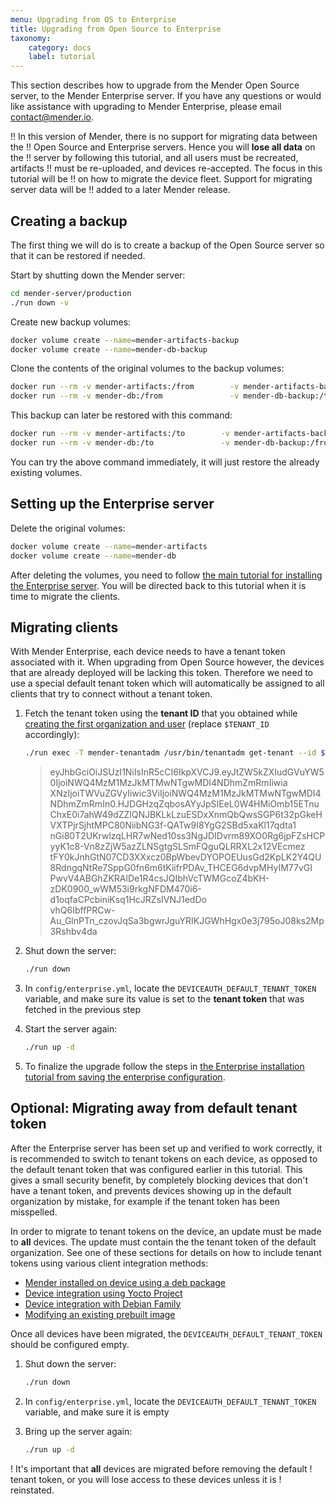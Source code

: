 ```yaml
---
menu: Upgrading from OS to Enterprise
title: Upgrading from Open Source to Enterprise
taxonomy:
    category: docs
    label: tutorial
---
```

<!-- "Upgrading from Open Source to Enterprise" is slightly too big to fit in
    the navigation menu, hence the two titles above. -->

<!-- AUTOMATION: execute=if [ "$TEST_ENTERPRISE" != 1 ]; then echo "TEST_ENTERPRISE must be set to 1!"; exit 1; fi -->

<!-- Cleanup code -->
<!-- AUTOMATION: execute=ORIG_DIR=$PWD; function cleanup() { set +e; cd $ORIG_DIR/mender-server/production; ./run down -v; docker volume rm mender-artifacts mender-db mender-artifacts-backup mender-db-backup; cd $ORIG_DIR; rm -rf mender-server; } -->
<!-- AUTOMATION: execute=trap cleanup EXIT -->

<!-- Basically a repeat of Open Source setup from Production Installation tutorial -->
<!-- AUTOVERSION: "git clone -b %"/integration -->
<!-- AUTOMATION: execute=git clone -b 2.7.2 https://github.com/mendersoftware/integration mender-server -->
<!-- AUTOMATION: execute=cd mender-server -->
<!-- AUTOMATION: execute=git checkout -b my-production-setup -->
<!-- AUTOMATION: execute=cd production -->
<!-- AUTOMATION: execute=cp config/prod.yml.template config/prod.yml -->
<!-- AUTOMATION: execute=sed -i.bak "s/set-my-alias-here.com/s3.docker.mender.io/g" config/prod.yml -->
<!-- AUTOMATION: execute=sed -i.bak 's|DEPLOYMENTS_AWS_URI:.*|DEPLOYMENTS_AWS_URI: https://s3.docker.mender.io|' config/prod.yml -->
<!-- AUTOMATION: execute=CERT_API_CN=s3.docker.mender.io CERT_STORAGE_CN=s3.docker.mender.io ../keygen -->
<!-- AUTOMATION: execute=docker volume create --name=mender-artifacts -->
<!-- AUTOMATION: execute=docker volume create --name=mender-db -->
<!-- AUTOMATION: execute=docker volume inspect --format '{{.Mountpoint}}' mender-artifacts -->
<!-- AUTOMATION: execute=sed -i.bak 's/MINIO_ACCESS_KEY:.*/MINIO_ACCESS_KEY: Q3AM3UQ867SPQQA43P2F/' config/prod.yml -->
<!-- AUTOMATION: execute=sed -i.bak 's/MINIO_SECRET_KEY:.*/MINIO_SECRET_KEY: abcssadasdssado798dsfjhkksd/' config/prod.yml -->
<!-- AUTOMATION: execute=sed -i.bak 's/DEPLOYMENTS_AWS_AUTH_KEY:.*/DEPLOYMENTS_AWS_AUTH_KEY: Q3AM3UQ867SPQQA43P2F/' config/prod.yml -->
<!-- AUTOMATION: execute=sed -i.bak 's/DEPLOYMENTS_AWS_AUTH_SECRET:.*/DEPLOYMENTS_AWS_AUTH_SECRET: abcssadasdssado798dsfjhkksd/' config/prod.yml -->
<!-- AUTOMATION: execute=./run up -d -->

This section describes how to upgrade from the Mender Open Source server, to the
Mender Enterprise server. If you have any questions or would like assistance
with upgrading to Mender Enterprise, please email
[contact@mender.io]().

!! In this version of Mender, there is no support for migrating data between the
!! Open Source and Enterprise servers. Hence you will **lose all data** on the
!! server by following this tutorial, and all users must be recreated, artifacts
!! must be re-uploaded, and devices re-accepted. The focus in this tutorial will be
!! on how to migrate the device fleet. Support for migrating server data will be
!! added to a later Mender release.

## Creating a backup

The first thing we will do is to create a backup of the Open Source server so
that it can be restored if needed.

Start by shutting down the Mender server:

<!-- AUTOMATION: execute=cd $ORIG_DIR -->

```bash
cd mender-server/production
./run down -v
```

Create new backup volumes:

```bash
docker volume create --name=mender-artifacts-backup
docker volume create --name=mender-db-backup
```

Clone the contents of the original volumes to the backup volumes:

```bash
docker run --rm -v mender-artifacts:/from        -v mender-artifacts-backup:/to        alpine cp -a /from /to
docker run --rm -v mender-db:/from               -v mender-db-backup:/to               alpine cp -a /from /to
```

This backup can later be restored with this command:

```bash
docker run --rm -v mender-artifacts:/to        -v mender-artifacts-backup:/from        alpine cp -a /from /to
docker run --rm -v mender-db:/to               -v mender-db-backup:/from               alpine cp -a /from /to
```

You can try the above command immediately, it will just restore the already
existing volumes.

## Setting up the Enterprise server

Delete the original volumes:

```bash
docker volume create --name=mender-artifacts
docker volume create --name=mender-db
```

After deleting the volumes, you need to follow [the main tutorial for installing
the Enterprise server](../docs.md#enterprise). You will be directed back to this tutorial
when it is time to migrate the clients.

<!-- AUTOMATION: execute=cp config/enterprise.yml.template config/enterprise.yml -->
<!-- AUTOMATION: execute=./run up -d -->
<!-- AUTOMATION: execute=sleep 30 -->


## Migrating clients

With Mender Enterprise, each device needs to have a tenant token associated with
it. When upgrading from Open Source however, the devices that are already
deployed will be lacking this token. Therefore we need to use a special default
tenant token which will automatically be assigned to all clients that try to
connect without a tenant token.

1. Fetch the tenant token using the **tenant ID** that you obtained while
   [creating the first organization and
   user](../docs.md#creating-the-first-organization-and-user) (replace `$TENANT_ID`
   accordingly):

   <!-- AUTOMATION: execute=TENANT_ID=$( ( ./run exec -T mender-tenantadm /usr/bin/tenantadm create-org --name=MyOrganization --username=myusername@host.com --password=mysecretpassword ) | tr -d '\r' ) -->
   <!--AUTOMATION: test=test -n "$TENANT_ID" -->
   <!-- AUTOMATION: execute=sleep 10 -->

   <!-- Trick to capture the output. The `tr` is because Go prints with Windows
   line endings for whatever reason. -->
   <!-- AUTOMATION: execute=TENANT_TOKEN=$( ( -->
   ```bash
   ./run exec -T mender-tenantadm /usr/bin/tenantadm get-tenant --id $TENANT_ID | jq -r .tenant_token
   ```
   <!-- AUTOMATION: execute=) | tr -d '\r' ) -->
   <!--AUTOMATION: test=test -n "$TENANT_TOKEN" -->

   > eyJhbGciOiJSUzI1NiIsInR5cCI6IkpXVCJ9.eyJtZW5kZXIudGVuYW50IjoiNWQ4MzM1MzJkMTMwNTgwMDI4NDhmZmRmIiwia<br>
   XNzIjoiTWVuZGVyIiwic3ViIjoiNWQ4MzM1MzJkMTMwNTgwMDI4NDhmZmRmIn0.HJDGHzqZqbosAYyJpSIEeL0W4HMiOmb15ETnu<br>
   ChxE0i7ahW49dZZlQNJBKLkLzuESDxXnmQbQwsSGP6t32pGkeHVXTPjrSjhtMPC80NiibNG3f-QATw9I8YgG2SBd5xaKl17qdta1<br>
   nGi80T2UKrwlzqLHR7wNed10ss3NgJDIDvrm89XO0Rg6jpFZsHCPyyK1c8-Vn8zZjW5azZLNSgtgSLSmFQguQLRRXL2x12VEcmez<br>
   tFY0kJnhGtN07CD3XXxcz0BpWbevDYOPOEUusGd2KpLK2Y4QU8RdngqNtRe7SppG0fn6m6tKiifrPDAv_THCEG6dvpMHyIM77vGI<br>
   PwvV4ABGhZKRAlDe1R4csJQIbhVcTWMGcoZ4bKH-zDK0900_wWM53i9rkgNFDM470i6-d1oqfaCPcbiniKsq1HcJRZsIVNJ1edDo<br>
   vhQ6IbffPRCw-Au_GlnPTn_czovJqSa3bgwrJguYRIKJGWhHgx0e3j795oJ08ks2Mp3Rshbv4da

2. Shut down the server:
   ```bash
   ./run down
   ```

3. In `config/enterprise.yml`, locate the `DEVICEAUTH_DEFAULT_TENANT_TOKEN`
   variable, and make sure its value is set to the **tenant token** that was
   fetched in the previous step

   <!-- AUTOMATION: execute=sed -i.bak -e "s;DEVICEAUTH_DEFAULT_TENANT_TOKEN:;DEVICEAUTH_DEFAULT_TENANT_TOKEN: $TENANT_TOKEN;" config/enterprise.yml -->

4. Start the server again:
   ```bash
   ./run up -d
   ```

5. To finalize the upgrade follow the steps in [the Enterprise installation
   tutorial from saving the enterprise
   configuration](../docs.md#saving-the-enterprise-configuration).

<!-- Verification -->

<!--AUTOMATION: test=sleep 30 -->
<!--AUTOMATION: test=for ((n=0;n<11;n++)); do sleep 4 && test "$(docker ps | grep menderproduction | grep -c -i 'up')" = 16 || ( echo "some containers are not 'Up'" && docker ps && ./run images && ./run logs && exit 1 ); done -->
<!--AUTOMATION: test=./run stop -->
<!--AUTOMATION: test=./run up -d -->
<!--AUTOMATION: test=sleep 30 -->
<!--AUTOMATION: test=for ((n=0;n<11;n++)); do sleep 4 && test "$(docker ps | grep menderproduction | grep -c -i 'up')" = 16 || ( echo "some containers are not 'Up'" && docker ps && ./run images && ./run logs && exit 1 ); done -->
<!--AUTOMATION: test=docker ps | grep menderproduction | grep "0.0.0.0:443" -->


## Optional: Migrating away from default tenant token

After the Enterprise server has been set up and verified to work correctly, it
is recommended to switch to tenant tokens on each device, as opposed to the
default tenant token that was configured earlier in this tutorial. This gives a
small security benefit, by completely blocking devices that don't have a tenant
token, and prevents devices showing up in the default organization by mistake,
for example if the tenant token has been misspelled.

In order to migrate to tenant tokens on the device, an update must be made to
**all** devices. The update must contain the the tenant token of the default
organization. See one of these sections for details on how to include tenant
tokens using various client integration methods:

* [Mender installed on device using a deb
  package](../../../03.Client-installation/02.Install-with-Debian-package/docs.md)
* [Device integration using Yocto
  Project](../../../05.System-updates-Yocto-Project/99.Variables/docs.md#mender_tenant_token)
* [Device integration with Debian
  Family](../../../04.System-updates-Debian-family/03.Customize-Mender/docs.md)
* [Modifying an existing prebuilt
  image](../../../06.Artifact-creation/03.Modify-an-Artifact/docs.md)

Once all devices have been migrated, the `DEVICEAUTH_DEFAULT_TENANT_TOKEN`
should be configured empty.

<!-- AUTOMATION: ignore="We're not testing this part currently" -->
1. Shut down the server:
   ```bash
   ./run down
   ```

2. In `config/enterprise.yml`, locate the `DEVICEAUTH_DEFAULT_TENANT_TOKEN`
   variable, and make sure it is empty

<!-- AUTOMATION: ignore="We're not testing this part currently" -->
3. Bring up the server again:
   ```bash
   ./run up -d
   ```

! It's important that **all** devices are migrated before removing the default
! tenant token, or you will lose access to these devices unless it is
! reinstated.
